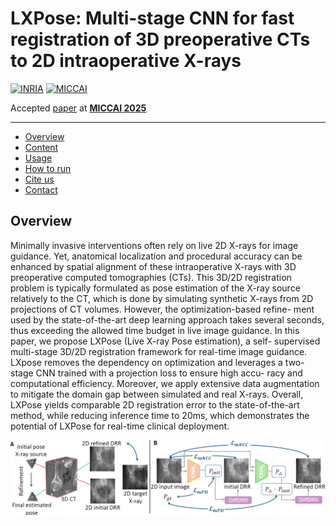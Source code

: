 # LXPose: Multi-stage CNN for fast registration of 3D preoperative CTs to 2D intraoperative X-rays
[![INRIA](https://img.shields.io/badge/INRIA-EF3E41?style=flat&logo=inria&logoColor=white)](https://www.inria.fr/en)
[![MICCAI](https://img.shields.io/badge/MICCAI-2025-E74C3C?style=flat)](https://miccai.org/)

Accepted [paper](https://arxiv.org/abs/xxxx.xxxxx) at **[MICCAI 2025](https://miccai.org/2025/)**

---

- [Overview](#overview)
- [Content](#content)
- [Usage](#usage)
- [How to run](#how-to-run)
- [Cite us](#cite-us)
- [Contact](#contact)
## Overview

Minimally invasive interventions often rely on live 2D X-rays
for image guidance. Yet, anatomical localization and procedural accuracy
can be enhanced by spatial alignment of these intraoperative X-rays with
3D preoperative computed tomographies (CTs). This 3D/2D registration
problem is typically formulated as pose estimation of the X-ray source
relatively to the CT, which is done by simulating synthetic X-rays from
2D projections of CT volumes. However, the optimization-based refine-
ment used by the state-of-the-art deep learning approach takes several
seconds, thus exceeding the allowed time budget in live image guidance.
In this paper, we propose LXPose (Live X-ray Pose estimation), a self-
supervised multi-stage 3D/2D registration framework for real-time image
guidance. LXpose removes the dependency on optimization and leverages
a two-stage CNN trained with a projection loss to ensure high accu-
racy and computational efficiency. Moreover, we apply extensive data
augmentation to mitigate the domain gap between simulated and real
X-rays. Overall, LXPose yields comparable 2D registration error to the
state-of-the-art method, while reducing inference time to 20ms, which
demonstrates the potential of LXPose for real-time clinical deployment.

<p align="center">
  <img src="images/overview.png" alt="method" width="1000"/>
</p>
